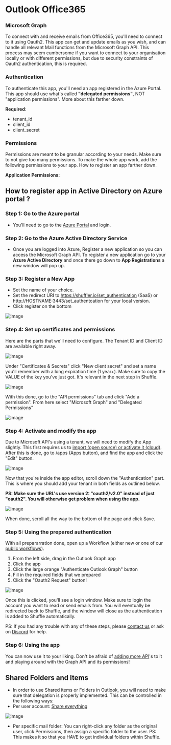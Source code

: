 # Outlook Office365

### Microsoft Graph
To connect with and receive emails from Office365, you'll need to connect to it using Oauth2. This app can get and update emails as you wish, and can handle all relevant Mail functions from the Microsoft Graph API. This process may seem cumbersome if you want to connect to your organisation locally or with different permissions, but due to security constraints of Oauth2 authentication, this is required.

### Authentication
To authenticate this app, you'll need an app registered in the Azure Portal. This app should use what's called **"delegated permissions"**, NOT "application permissions". More about this farther down. 

**Required**:
- tenant_id
- client_id
- client_secret

### Permissions 
Permissions are meant to be granular according to your needs. Make sure to not give too many permissions. To make the whole app work, add the following permissions to your app. How to register an app farther down.

**Application Permissions:** 

## How to register app in Active Directory on Azure portal ?

### Step 1: Go to the Azure portal

 - You'll need to go to the [Azure Portal](https://portal.azure.com/#blade/Microsoft_AAD_RegisteredApps/ApplicationsListBlade) and login.

### Step 2: Go to the Azure Active Directory Service

- Once you are logged into Azure, Register a new application so you can access
the Microsoft Graph API. To register a new application go to your **Azure Active Directory**
and once there go down to **App Registrations** a new window will pop up.

### Step 3: Register a New App
- Set the name of your choice.
- Set the redirect URI to https://shuffler.io/set_authentication (SaaS) or http://HOSTNAME:3443/set_authentcation for your local version.
- Click register on the bottom

![image](https://user-images.githubusercontent.com/5719530/181117189-51f33764-3486-456f-a821-66b89db7c4c2.png)

### Step 4: Set up certificates and permissions
Here are the parts that we'll need to configure. The Tenant ID and Client ID are available right away. 

![image](https://user-images.githubusercontent.com/5719530/181117491-cd5d242f-b2db-4b5c-bcf5-57c6a08a3e27.png)

Under "Certificates & Secrets" click "New client secret" and set a name you'll remember with a long expiration time (1 year+). Make sure to copy the VALUE of the key you've just got. It's relevant in the next step in Shuffle.

![image](https://user-images.githubusercontent.com/5719530/181117696-59125d90-b28d-481f-aed4-ad51b4def809.png)

With this done, go to the "API permissions" tab and click "Add a permission". From here select "Microsoft Graph" and "Delegated Permissions"

![image](https://user-images.githubusercontent.com/5719530/181117885-eb0db1b8-fe2f-47a1-b778-8bcf09bb4a39.png)

### Step 4: Activate and modify the app
Due to Microsoft API's using a tenant, we will need to modify the App slightly. This first requires us to [import (open source) or activate it (cloud)](https://shuffler.io/apps/d71641a57deeee8149df99080adebeb7). After this is done, go to /apps (Apps button), and find the app and click the "Edit" button.

![image](https://user-images.githubusercontent.com/5719530/181118510-654f42a8-5636-4443-9aac-5eac5d7b6e0a.png)

Now that you're inside the app editor, scroll down the "Authentication" part. This is where you should add your tenant in both fields as outlined below.

**PS: Make sure the URL's use version 2: "oauth2/v2.0" instead of just "oauth2". You will otherwise get problem when using the app.**

![image](https://user-images.githubusercontent.com/5719530/181118637-90e65bb7-7aea-434c-a79c-30d599baa038.png)

When done, scroll all the way to the bottom of the page and click Save.

### Step 5: Using the prepared authentication
With all prepararration done, open up a Workflow (either new or one of our [public workflows](https://shuffler.io/workflows/828c3d2d-475b-454c-a6af-a241e708f0c7)). 

1. From the left side, drag in the Outlook Graph app
2. Click the app
3. Click the large orange "Authenticate Outlook Graph" button
4. Fill in the required fields that we prepared
5. Click the "Oauth2 Request" button!

![image](https://user-images.githubusercontent.com/5719530/181119221-ddbc3c2d-b64b-4b76-b65f-d74cae00a96d.png)

Once this is clicked, you'll see a login window. Make sure to login the account you want to read or send emails from. You will eventually be redirected back to Shuffle, and the window will close as the authentication is added to Shuffle automatically.

PS: If you had any trouble with any of these steps, please [contact us](https://shuffler.io/contact) or ask on [Discord](ttps://discord.gg/B2CBzUm) for help.

### Step 6: Using the app
You can now use it to your liking. Don't be afraid of [adding more API](https://developer.microsoft.com/en-us/graph/graph-explorer)'s to it and playing around with the Graph API and its permissions!

## Shared Folders and Items
- In order to use Shared items or Folders in Outlook, you will need to make sure that delegation is properly implemented. This can be controlled in the following ways:
- Per user account: [Share everything](https://learn.microsoft.com/en-us/exchange/troubleshoot/user-and-shared-mailboxes/how-to-access-other-mailboxes#use-the-exchange-admin-center-eac-to-assign-permissions)

![image](https://user-images.githubusercontent.com/5719530/191501983-9c2deec7-763f-476c-94d5-50f3678faa43.png)

- Per specific mail folder: You can right-click any folder as the original user, click Permissions, then assign a specific folder to the user. PS: This makes it so that you HAVE to get individual folders within Shuffle.

